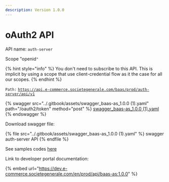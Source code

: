 ```yaml
---
description: Version 1.0.0
---
```


# oAuth2 API

API name: `auth-server`

Scope "openid`"`

{% hint style="info" %}
You don't need to subscribe to this API. This is implicit by using a scope that use client-credential flow as it the case for all our scopes.&#x20;
{% endhint %}

`Path:` [`https://api.e-commerce.societegenerale.com/baas/prod/auth-server/api/v1`](https://api.e-commerce.societegenerale.com/baas/prod/auth-server/api/v1)

{% swagger src="../.gitbook/assets/swagger_baas-as_1.0.0 (1).yaml" path="/oauth2/token" method="post" %}
[swagger_baas-as_1.0.0 (1).yaml](<../.gitbook/assets/swagger_baas-as_1.0.0 (1).yaml>)
{% endswagger %}

Download swagger file:

{% file src="../.gitbook/assets/swagger_baas-as_1.0.0 (1).yaml" %}
swagger auth-server API
{% endfile %}

See samples codes [here](../integration-guides/integrations-modes/direct.md#authentication-and-authorization)

Link to developer portal documentation:

{% embed url="https://dev.e-commerce.societegenerale.com/en/prod/api/baas-as:1.0.0" %}
